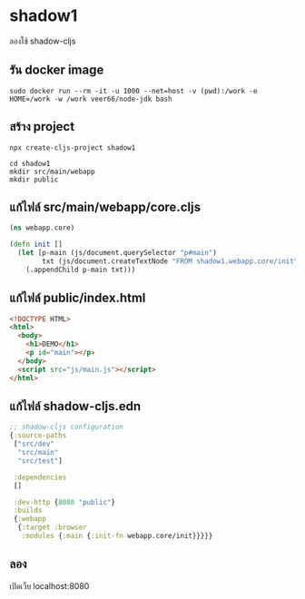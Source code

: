 # shadow1

ลองใช้ shadow-cljs 

## รัน docker image

```
sudo docker run --rm -it -u 1000 --net=host -v (pwd):/work -e HOME=/work -w /work veer66/node-jdk bash
```

## สร้าง project 

```
npx create-cljs-project shadow1
```

```
cd shadow1
mkdir src/main/webapp
mkdir public
```

## แก้ไฟล์ src/main/webapp/core.cljs

```Clojure
(ns webapp.core)

(defn init []
  (let [p-main (js/document.querySelector "p#main")
        txt (js/document.createTextNode "FROM shadow1.webapp.core/init")]
    (.appendChild p-main txt)))
``` 

## แก้ไฟล์ public/index.html


```HTML
<!DOCTYPE HTML>
<html>
  <body>
    <h1>DEMO</h1>
    <p id="main"></p>
  </body>
  <script src="js/main.js"></script>
</html>
```

## แก้ไฟล์ shadow-cljs.edn

```Clojure
;; shadow-cljs configuration
{:source-paths
 ["src/dev"
  "src/main"
  "src/test"]

 :dependencies
 []

 :dev-http {8080 "public"}
 :builds
 {:webapp
  {:target :browser
   :modules {:main {:init-fn webapp.core/init}}}}}

```

## ลอง

เปิดเว็บ localhost:8080

